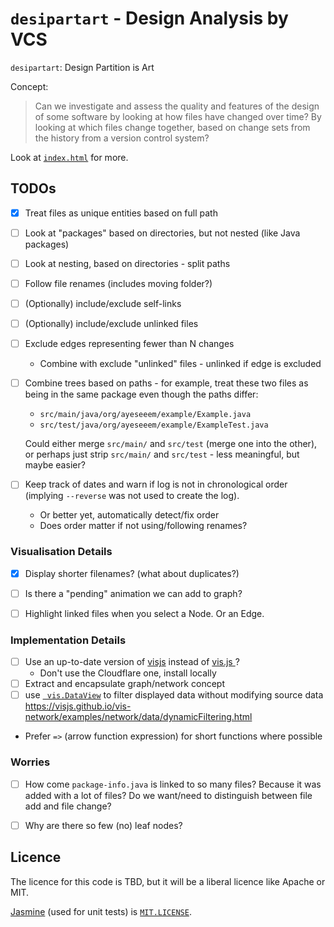 `desipartart` - Design Analysis by VCS
======================================

`desipartart`: Design Partition is Art

Concept:

> Can we investigate and assess the quality and features of the design of
> some software by looking at how files have changed over time?
> By looking at which files change together, based on change sets from the
> history from a version control system?

Look at [`index.html`](site/index.html) for more.

TODOs
-----

- [x] Treat files as unique entities based on full path
- [ ] Look at "packages" based on directories, but not nested
  (like Java packages)
- [ ] Look at nesting, based on directories - split paths
- [ ] Follow file renames (includes moving folder?)
- [ ] (Optionally) include/exclude self-links
- [ ] (Optionally) include/exclude unlinked files
- [ ] Exclude edges representing fewer than N changes
  - Combine with exclude "unlinked" files - unlinked if edge is excluded
- [ ] Combine trees based on paths - for example, treat these two files as
  being in the same package even though the paths differ:

  - `src/main/java/org/ayeseeem/example/Example.java`
  - `src/test/java/org/ayeseeem/example/ExampleTest.java`

  Could either merge `src/main/` and `src/test` (merge one into the other),
  or perhaps just strip `src/main/` and `src/test` - less meaningful, but
  maybe easier?

- [ ] Keep track of dates and warn if log is not in chronological order
  (implying `--reverse` was not used to create the log).
  - Or better yet, automatically detect/fix order
  - Does order matter if not using/following renames?


### Visualisation Details ###

- [x] Display shorter filenames? (what about duplicates?)
- [ ] Is there a "pending" animation we can add to graph?
- [ ] Highlight linked files when you select a Node. Or an Edge.


### Implementation Details ###

- [ ] Use an up-to-date version of [visjs](https://github.com/visjs) instead of
  [vis.js ](https://visjs.org/)?
  - Don't use the Cloudflare one, install locally
- [ ] Extract and encapsulate graph/network concept
- [ ] use [` vis.DataView`](https://visjs.github.io/vis-data/data/dataview.html)
  to filter displayed data without modifying source data
  <https://visjs.github.io/vis-network/examples/network/data/dynamicFiltering.html>
- Prefer `=>` (arrow function expression) for short functions where possible


### Worries ###

- [ ] How come `package-info.java` is linked to so many files? Because it was
  added with a lot of files? Do we want/need to distinguish between file add
  and file change?
- [ ] Why are there so few (no) leaf nodes?


Licence
-------

The licence for this code is TBD, but it will be a liberal licence like
Apache or MIT.

[Jasmine](https://jasmine.github.io/) (used for unit tests) is
[`MIT.LICENSE`](site/test/lib/jasmine-3.5.0/MIT.LICENSE).
